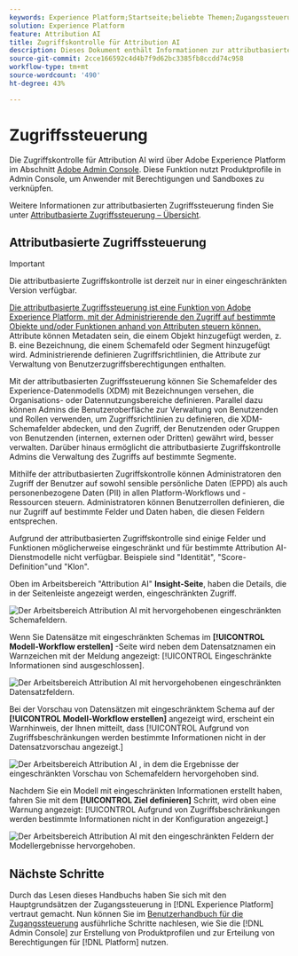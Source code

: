 ```yaml
---
keywords: Experience Platform;Startseite;beliebte Themen;Zugangssteuerung;adobe Admin Console
solution: Experience Platform
feature: Attribution AI
title: Zugriffskontrolle für Attribution AI
description: Dieses Dokument enthält Informationen zur attributbasierten Zugriffskontrolle für Attribution AI.
source-git-commit: 2cce166592c4d4b7f9d62bc3385fb8ccdd74c958
workflow-type: tm+mt
source-wordcount: '490'
ht-degree: 43%

---
```



# Zugriffssteuerung

Die Zugriffskontrolle für Attribution AI wird über Adobe Experience Platform im Abschnitt [Adobe Admin Console](https://adminconsole.adobe.com/). Diese Funktion nutzt Produktprofile in Admin Console, um Anwender mit Berechtigungen und Sandboxes zu verknüpfen.

Weitere Informationen zur attributbasierten Zugriffssteuerung finden Sie unter [Attributbasierte Zugriffssteuerung – Übersicht](../../access-control/home).

## Attributbasierte Zugriffssteuerung

>[!IMPORTANT]
>
>Die attributbasierte Zugriffskontrolle ist derzeit nur in einer eingeschränkten Version verfügbar.

[Die attributbasierte Zugriffssteuerung ist eine Funktion von Adobe Experience Platform, mit der Administrierende den Zugriff auf bestimmte Objekte und/oder Funktionen anhand von Attributen steuern können.](../../../help/access-control/abac/overview.md) Attribute können Metadaten sein, die einem Objekt hinzugefügt werden, z. B. eine Bezeichnung, die einem Schemafeld oder Segment hinzugefügt wird. Administrierende definieren Zugriffsrichtlinien, die Attribute zur Verwaltung von Benutzerzugriffsberechtigungen enthalten.

Mit der attributbasierten Zugriffssteuerung können Sie Schemafelder des Experience-Datenmodells (XDM) mit Bezeichnungen versehen, die Organisations- oder Datennutzungsbereiche definieren. Parallel dazu können Admins die Benutzeroberfläche zur Verwaltung von Benutzenden und Rollen verwenden, um Zugriffsrichtlinien zu definieren, die XDM-Schemafelder abdecken, und den Zugriff, der Benutzenden oder Gruppen von Benutzenden (internen, externen oder Dritten) gewährt wird, besser verwalten. Darüber hinaus ermöglicht die attributbasierte Zugriffskontrolle Admins die Verwaltung des Zugriffs auf bestimmte Segmente.

Mithilfe der attributbasierten Zugriffskontrolle können Administratoren den Zugriff der Benutzer auf sowohl sensible persönliche Daten (EPPD) als auch personenbezogene Daten (PII) in allen Platform-Workflows und -Ressourcen steuern. Administratoren können Benutzerrollen definieren, die nur Zugriff auf bestimmte Felder und Daten haben, die diesen Feldern entsprechen.

Aufgrund der attributbasierten Zugriffskontrolle sind einige Felder und Funktionen möglicherweise eingeschränkt und für bestimmte Attribution AI-Dienstmodelle nicht verfügbar. Beispiele sind &quot;Identität&quot;, &quot;Score-Definition&quot;und &quot;Klon&quot;.

Oben im Arbeitsbereich &quot;Attribution AI&quot; **Insight-Seite**, haben die Details, die in der Seitenleiste angezeigt werden, eingeschränkten Zugriff.

![Der Arbeitsbereich Attribution AI mit hervorgehobenen eingeschränkten Schemafeldern.](./images/user-guide/access-restricted.png)

Wenn Sie Datensätze mit eingeschränkten Schemas im **[!UICONTROL Modell-Workflow erstellen]** -Seite wird neben dem Datensatznamen ein Warnzeichen mit der Meldung angezeigt: [!UICONTROL Eingeschränkte Informationen sind ausgeschlossen].

![Der Arbeitsbereich Attribution AI mit hervorgehobenen eingeschränkten Datensatzfeldern.](./images/user-guide/restricted-info-excluded.png)

Bei der Vorschau von Datensätzen mit eingeschränktem Schema auf der **[!UICONTROL Modell-Workflow erstellen]** angezeigt wird, erscheint ein Warnhinweis, der Ihnen mitteilt, dass [!UICONTROL Aufgrund von Zugriffsbeschränkungen werden bestimmte Informationen nicht in der Datensatzvorschau angezeigt.]

![Der Arbeitsbereich Attribution AI , in dem die Ergebnisse der eingeschränkten Vorschau von Schemafeldern hervorgehoben sind.](./images/user-guide/restricted-dataset-preview.png)

Nachdem Sie ein Modell mit eingeschränkten Informationen erstellt haben, fahren Sie mit dem **[!UICONTROL Ziel definieren]** Schritt, wird oben eine Warnung angezeigt: [!UICONTROL Aufgrund von Zugriffsbeschränkungen werden bestimmte Informationen nicht in der Konfiguration angezeigt.]

![Der Arbeitsbereich Attribution AI mit den eingeschränkten Feldern der Modellergebnisse hervorgehoben.](./images/user-guide/information-not-displayed-save-and-exit.png)

## Nächste Schritte

Durch das Lesen dieses Handbuchs haben Sie sich mit den Hauptgrundsätzen der Zugangssteuerung in [!DNL Experience Platform] vertraut gemacht. Nun können Sie im [Benutzerhandbuch für die Zugangssteuerung](./ui/overview.md) ausführliche Schritte nachlesen, wie Sie die [!DNL Admin Console] zur Erstellung von Produktprofilen und zur Erteilung von Berechtigungen für [!DNL Platform] nutzen.
